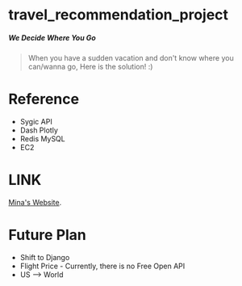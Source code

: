 # travel_recommendation_project

##### We Decide Where You Go
> When you have a sudden vacation and don't know where you can/wanna go, Here is the solution! :)

# Reference
- Sygic API
- Dash Plotly
- Redis MySQL
- EC2

# LINK
[Mina's Website](http://achievermina.ga/apps/search).


# Future Plan
* Shift to Django
* Flight Price - Currently, there is no Free Open API
* US --> World

